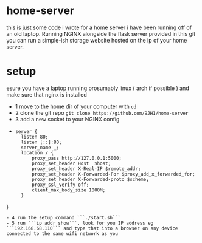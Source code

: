 # home-server
this is just some code i wrote for a home server i have been running off of an old laptop. Running NGINX alongside the flask server provided in this git you can run a simple-ish storage website hosted on the ip of your home server.
# setup
esure you have a laptop running prosumably linux ( arch if possible ) and make sure that nginx is installed
- 1 move to the home dir of your computer with ```cd```
- 2 clone the git repo ```git clone https://github.com/9JH1/home-server```
- 3 add a new socket to your NGINX config
- ```
  server {
    listen 80;
    listen [::]:80;
    server_name _;
    location / {
        proxy_pass http://127.0.0.1:5000;
        proxy_set_header Host  $host;
        proxy_set_header X-Real-IP $remote_addr;
        proxy_set_header X-Forwarded-For $proxy_add_x_forwarded_for;
        proxy_set_header X-Forwarded-proto $scheme;
        proxy_ssl_verify off;
        client_max_body_size 1000M;
    }
}
  ```
- 4 run the setup command ```./start.sh```
- 5 run ```ip addr show```, look for you IP address eg ```192.168.68.110``` and type that into a browser on any device connected to the same wifi network as you
